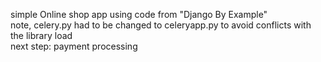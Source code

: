 simple Online shop app using code from "Django By Example"  
note, celery.py had to be changed to celeryapp.py to avoid conflicts with the library load  
next step: payment processing